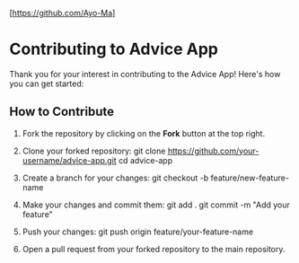 
[https://github.com/Ayo-Ma]

# Contributing to Advice App

Thank you for your interest in contributing to the Advice App! Here's how you can get started:

## How to Contribute

1. Fork the repository by clicking on the **Fork** button at the top right.
2. Clone your forked repository:
   git clone https://github.com/your-username/advice-app.git
   cd advice-app
3. Create a branch for your changes:
   git checkout -b feature/new-feature-name
   
4. Make your changes and commit them:
   git add .
  git commit -m "Add your feature"

5. Push your changes:
   git push origin feature/your-feature-name

6. Open a pull request from your forked repository to the main repository.

